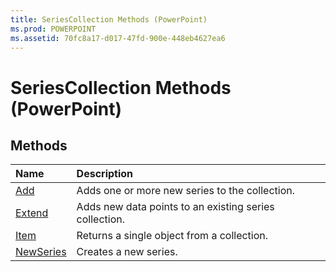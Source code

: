 ```yaml
---
title: SeriesCollection Methods (PowerPoint)
ms.prod: POWERPOINT
ms.assetid: 70fc8a17-d017-47fd-900e-448eb4627ea6
---
```



# SeriesCollection Methods (PowerPoint)

## Methods



|**Name**|**Description**|
|:-----|:-----|
|[Add](seriescollection-add-method-powerpoint.md)|Adds one or more new series to the collection.|
|[Extend](seriescollection-extend-method-powerpoint.md)|Adds new data points to an existing series collection.|
|[Item](seriescollection-item-method-powerpoint.md)|Returns a single object from a collection.|
|[NewSeries](seriescollection-newseries-method-powerpoint.md)|Creates a new series.|

